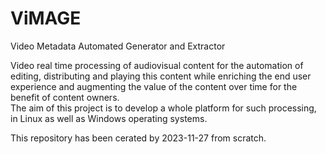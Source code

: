 # ViMAGE
Video Metadata Automated Generator and Extractor

Video real time processing of audiovisual content for the automation of editing, distributing and playing this content while enriching the end user experience and augmenting the value of the content over time for the benefit of content owners.  
The aim of this project is to develop a whole platform for such processing, in Linux as well as Windows operating systems.

This repository has been cerated by 2023-11-27 from scratch.
